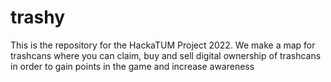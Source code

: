 # trashy

This is the repository for the HackaTUM Project 2022. We make a map for trashcans where you can claim, buy and sell digital ownership of trashcans in order to gain points in the game and increase awareness
